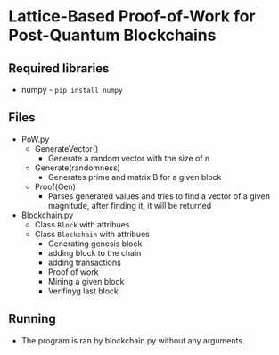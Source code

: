 # Lattice-Based Proof-of-Work for Post-Quantum Blockchains

## Required libraries
- numpy - `pip install numpy`

## Files
- PoW.py
    - GenerateVector()
        - Generate a random vector with the size of n
    - Generate(randomness)
        - Generates prime and matrix B for a given block
    - Proof(Gen)
        - Parses generated values and tries to find a vector of a given magnitude, after finding it, it will be returned
- Blockchain.py
    - Class `Block` with attribues
    - Class `Blockchain` with attribues
        - Generating genesis block
        - adding block to the chain
        - adding transactions 
        - Proof of work
        - Mining a given block
        - Verifinyg last block

## Running
- The program is ran by blockchain.py without any arguments.